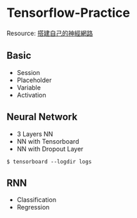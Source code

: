 # Tensorflow-Practice


Resource: [搭建自己的神經網路](https://morvanzhou.github.io/tutorials/machine-learning/tensorflow/)


## Basic
- Session
- Placeholder
- Variable
- Activation

## Neural Network
- 3 Layers NN
- NN with Tensorboard
- NN with Dropout Layer

```
$ tensorboard --logdir logs
```

## RNN
- Classification
- Regression



 



